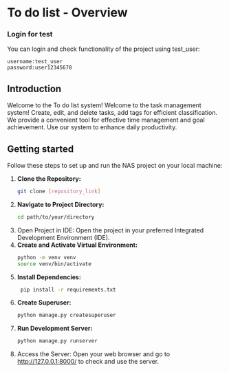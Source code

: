 # To do list - Overview

### Login for test
You can login and check functionality of the project using test_user:
```
username:test_user
password:user12345678
```

## Introduction

Welcome to the To do list system! 
Welcome to the task management system! 
Create, edit, and delete tasks, add tags for efficient classification. 
We provide a convenient tool for effective time management and goal achievement. 
Use our system to enhance daily productivity.

## Getting started

Follow these steps to set up and run the NAS project on your local machine:


1. **Clone the Repository:**
   ```bash
   git clone [repository_link]
2. **Navigate to Project Directory:**
    ```bash
   cd path/to/your/directory
3. Open Project in IDE:
Open the project in your preferred Integrated Development Environment (IDE).
4. **Create and Activate Virtual Environment:**
    ```bash
   python -m venv venv
   source venv/bin/activate
5. **Install Dependencies:**
   ```bash
    pip install -r requirements.txt
6. **Create Superuser:**
    ```bash
    python manage.py createsuperuser
7.  **Run Development Server:**
    ```bash
    python manage.py runserver
8. Access the Server:
Open your web browser and go to http://127.0.0.1:8000/ to check and use the server.
